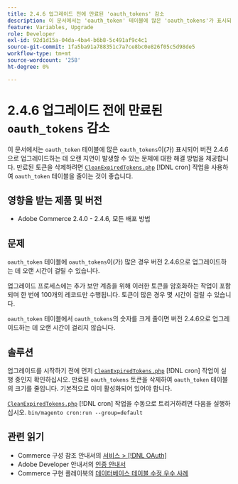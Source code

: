 ```yaml
---
title: 2.4.6 업그레이드 전에 만료된 'oauth_tokens' 감소
description: 이 문서에서는 'oauth_token' 테이블에 많은 'oauth_tokens'가 표시되던 문제에 대한 해결 방법을 제공합니다. 이러한 경우 버전 2.4.6으로 업그레이드하는 데 오랜 시간이 걸릴 수 있습니다. CleanExpiredTokens.php를 사용하여 'oauth_token' 테이블을 줄이는 것이 좋습니다.
feature: Variables, Upgrade
role: Developer
exl-id: 92d1d15a-04da-4ba4-b6b8-5c491af9c4c1
source-git-commit: 1fa5ba91a788351c7a7ce8bc0e826f05c5d98de5
workflow-type: tm+mt
source-wordcount: '258'
ht-degree: 0%

---
```


# 2.4.6 업그레이드 전에 만료된 `oauth_tokens` 감소

이 문서에서는 `oauth_token` 테이블에 많은 `oauth_tokens`이(가) 표시되어 버전 2.4.6으로 업그레이드하는 데 오랜 지연이 발생할 수 있는 문제에 대한 해결 방법을 제공합니다. 만료된 토큰을 삭제하려면 [`CleanExpiredTokens.php`](https://github.com/magento/magento2/blob/2.4.5-p2/app/code/Magento/Integration/Cron/CleanExpiredTokens.php) [!DNL cron] 작업을 사용하여 `oauth_token` 테이블을 줄이는 것이 좋습니다.

## 영향을 받는 제품 및 버전

* Adobe Commerce 2.4.0 - 2.4.6, 모든 배포 방법

## 문제

`oauth_token` 테이블에 `oauth_tokens`이(가) 많은 경우 버전 2.4.6으로 업그레이드하는 데 오랜 시간이 걸릴 수 있습니다.

업그레이드 프로세스에는 추가 보안 계층을 위해 이러한 토큰을 암호화하는 작업이 포함되며 한 번에 100개의 레코드만 수행됩니다. 토큰이 많은 경우 몇 시간이 걸릴 수 있습니다.

`oauth_token` 테이블에서 `oauth_tokens`의 숫자를 크게 줄이면 버전 2.4.6으로 업그레이드하는 데 오랜 시간이 걸리지 않습니다.

## 솔루션

업그레이드를 시작하기 전에 먼저 [`CleanExpiredTokens.php`](https://github.com/magento/magento2/blob/2.4.5-p2/app/code/Magento/Integration/Cron/CleanExpiredTokens.php) [!DNL cron] 작업이 실행 중인지 확인하십시오. 만료된 `oauth_tokens` 토큰을 삭제하여 `oauth_token` 테이블의 크기를 줄입니다. 기본적으로 이미 활성화되어 있어야 합니다.

[`CleanExpiredTokens.php`](https://github.com/magento/magento2/blob/2.4.5-p2/app/code/Magento/Integration/Cron/CleanExpiredTokens.php) [!DNL cron] 작업을 수동으로 트리거하려면 다음을 실행하십시오.
```bin/magento cron:run --group=default```

## 관련 읽기

* Commerce 구성 참조 안내서의 [서비스 > [!DNL OAuth]](https://experienceleague.adobe.com/docs/commerce-admin/config/services/oauth.html?lang=ko)
* Adobe Developer 안내서의 [인증 안내서](https://developer.adobe.com/developer-console/docs/guides/authentication/)
* Commerce 구현 플레이북의 [데이터베이스 테이블 수정 우수 사례](https://experienceleague.adobe.com/ko/docs/commerce-operations/implementation-playbook/best-practices/development/modifying-core-and-third-party-tables#why-adobe-recommends-avoiding-modifications)
